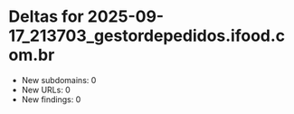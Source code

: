 # Deltas for 2025-09-17_213703_gestordepedidos.ifood.com.br
- New subdomains: 0
- New URLs: 0
- New findings: 0
